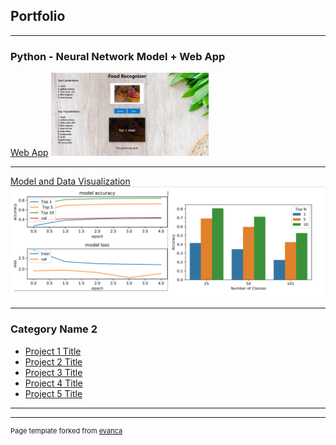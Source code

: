 ## Portfolio

---

### Python - Neural Network Model + Web App  

[Web App](https://github.com/Hennakhan/S20-team8-project/tree/master/Demo/FoodRecognizer-Webapp)
<img src="/images/3.png?raw=true" width="50%" height="50%" />

---
[Model and Data Visualization](https://github.com/Hennakhan/S20-team8-project/tree/master/Demo/CNN_Models)
<img src="images/StatisticalAnalysis.PNG?raw=true"/>

---

### Category Name 2

- [Project 1 Title](http://example.com/)
- [Project 2 Title](http://example.com/)
- [Project 3 Title](http://example.com/)
- [Project 4 Title](http://example.com/)
- [Project 5 Title](http://example.com/)

---




---
<p style="font-size:11px">Page template forked from <a href="https://github.com/evanca/quick-portfolio">evanca</a></p>
<!-- Remove above link if you don't want to attibute -->
